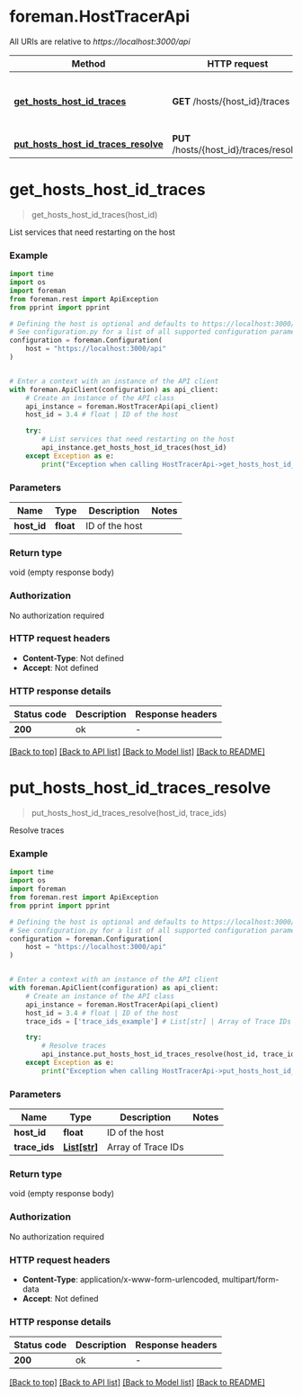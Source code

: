 # foreman.HostTracerApi

All URIs are relative to *https://localhost:3000/api*

Method | HTTP request | Description
------------- | ------------- | -------------
[**get_hosts_host_id_traces**](HostTracerApi.md#get_hosts_host_id_traces) | **GET** /hosts/{host_id}/traces | List services that need restarting on the host
[**put_hosts_host_id_traces_resolve**](HostTracerApi.md#put_hosts_host_id_traces_resolve) | **PUT** /hosts/{host_id}/traces/resolve | Resolve traces


# **get_hosts_host_id_traces**
> get_hosts_host_id_traces(host_id)

List services that need restarting on the host

### Example


```python
import time
import os
import foreman
from foreman.rest import ApiException
from pprint import pprint

# Defining the host is optional and defaults to https://localhost:3000/api
# See configuration.py for a list of all supported configuration parameters.
configuration = foreman.Configuration(
    host = "https://localhost:3000/api"
)


# Enter a context with an instance of the API client
with foreman.ApiClient(configuration) as api_client:
    # Create an instance of the API class
    api_instance = foreman.HostTracerApi(api_client)
    host_id = 3.4 # float | ID of the host

    try:
        # List services that need restarting on the host
        api_instance.get_hosts_host_id_traces(host_id)
    except Exception as e:
        print("Exception when calling HostTracerApi->get_hosts_host_id_traces: %s\n" % e)
```



### Parameters


Name | Type | Description  | Notes
------------- | ------------- | ------------- | -------------
 **host_id** | **float**| ID of the host | 

### Return type

void (empty response body)

### Authorization

No authorization required

### HTTP request headers

 - **Content-Type**: Not defined
 - **Accept**: Not defined

### HTTP response details

| Status code | Description | Response headers |
|-------------|-------------|------------------|
**200** | ok |  -  |

[[Back to top]](#) [[Back to API list]](../README.md#documentation-for-api-endpoints) [[Back to Model list]](../README.md#documentation-for-models) [[Back to README]](../README.md)

# **put_hosts_host_id_traces_resolve**
> put_hosts_host_id_traces_resolve(host_id, trace_ids)

Resolve traces

### Example


```python
import time
import os
import foreman
from foreman.rest import ApiException
from pprint import pprint

# Defining the host is optional and defaults to https://localhost:3000/api
# See configuration.py for a list of all supported configuration parameters.
configuration = foreman.Configuration(
    host = "https://localhost:3000/api"
)


# Enter a context with an instance of the API client
with foreman.ApiClient(configuration) as api_client:
    # Create an instance of the API class
    api_instance = foreman.HostTracerApi(api_client)
    host_id = 3.4 # float | ID of the host
    trace_ids = ['trace_ids_example'] # List[str] | Array of Trace IDs

    try:
        # Resolve traces
        api_instance.put_hosts_host_id_traces_resolve(host_id, trace_ids)
    except Exception as e:
        print("Exception when calling HostTracerApi->put_hosts_host_id_traces_resolve: %s\n" % e)
```



### Parameters


Name | Type | Description  | Notes
------------- | ------------- | ------------- | -------------
 **host_id** | **float**| ID of the host | 
 **trace_ids** | [**List[str]**](str.md)| Array of Trace IDs | 

### Return type

void (empty response body)

### Authorization

No authorization required

### HTTP request headers

 - **Content-Type**: application/x-www-form-urlencoded, multipart/form-data
 - **Accept**: Not defined

### HTTP response details

| Status code | Description | Response headers |
|-------------|-------------|------------------|
**200** | ok |  -  |

[[Back to top]](#) [[Back to API list]](../README.md#documentation-for-api-endpoints) [[Back to Model list]](../README.md#documentation-for-models) [[Back to README]](../README.md)

